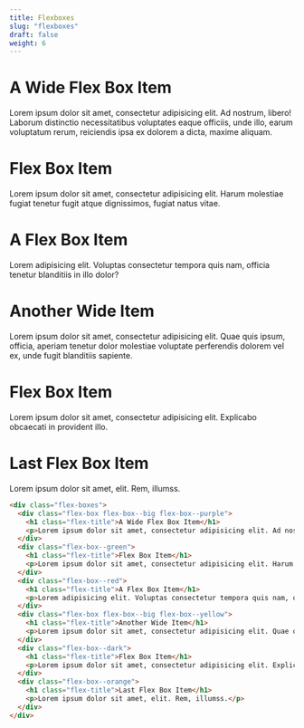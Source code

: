 ```yaml
---
title: Flexboxes
slug: "flexboxes"
draft: false
weight: 6
---
```


<div class="flex-boxes">
  <div class="flex-box flex-box--big flex-box--purple">    
    <h1 class="flex-title">A Wide Flex Box Item</h1>
    <p>Lorem ipsum dolor sit amet, consectetur adipisicing elit. Ad nostrum, libero! Laborum distinctio necessitatibus voluptates eaque officiis, unde illo, earum voluptatum rerum, reiciendis ipsa ex dolorem a dicta, maxime aliquam.</p>
  </div>
  <div class="flex-box--green">    
    <h1 class="flex-title">Flex Box Item</h1>
    <p>Lorem ipsum dolor sit amet, consectetur adipisicing elit. Harum molestiae fugiat tenetur fugit atque dignissimos, fugiat natus vitae.</p>
  </div>
  <div class="flex-box--red">    
    <h1 class="flex-title">A Flex Box Item</h1>
    <p>Lorem adipisicing elit. Voluptas consectetur tempora quis nam, officia tenetur blanditiis in illo dolor?</p>
  </div>
  <div class="flex-box flex-box--big flex-box--yellow">    
    <h1 class="flex-title">Another Wide Item</h1>
    <p>Lorem ipsum dolor sit amet, consectetur adipisicing elit. Quae quis ipsum, officia, aperiam tenetur dolor molestiae voluptate perferendis dolorem vel ex, unde fugit blanditiis sapiente.</p>
  </div>
  <div class="flex-box--dark">    
    <h1 class="flex-title">Flex Box Item</h1>
    <p>Lorem ipsum dolor sit amet, consectetur adipisicing elit. Explicabo obcaecati in provident illo.</p>
  </div>
  <div class="flex-box--orange">    
    <h1 class="flex-title">Last Flex Box Item</h1>
    <p>Lorem ipsum dolor sit amet, elit. Rem, illumss.</p>
  </div>
</div>

```html
<div class="flex-boxes">
  <div class="flex-box flex-box--big flex-box--purple">    
    <h1 class="flex-title">A Wide Flex Box Item</h1>
    <p>Lorem ipsum dolor sit amet, consectetur adipisicing elit. Ad nostrum, libero! Laborum distinctio necessitatibus voluptates eaque officiis, unde illo, earum voluptatum rerum, reiciendis ipsa ex dolorem a dicta, maxime aliquam.</p>
  </div>
  <div class="flex-box--green">    
    <h1 class="flex-title">Flex Box Item</h1>
    <p>Lorem ipsum dolor sit amet, consectetur adipisicing elit. Harum molestiae fugiat tenetur fugit atque dignissimos, fugiat natus vitae.</p>
  </div>
  <div class="flex-box--red">    
    <h1 class="flex-title">A Flex Box Item</h1>
    <p>Lorem adipisicing elit. Voluptas consectetur tempora quis nam, officia tenetur blanditiis in illo dolor?</p>
  </div>
  <div class="flex-box flex-box--big flex-box--yellow">    
    <h1 class="flex-title">Another Wide Item</h1>
    <p>Lorem ipsum dolor sit amet, consectetur adipisicing elit. Quae quis ipsum, officia, aperiam tenetur dolor molestiae voluptate perferendis dolorem vel ex, unde fugit blanditiis sapiente.</p>
  </div>
  <div class="flex-box--dark">    
    <h1 class="flex-title">Flex Box Item</h1>
    <p>Lorem ipsum dolor sit amet, consectetur adipisicing elit. Explicabo obcaecati in provident illo.</p>
  </div>
  <div class="flex-box--orange">    
    <h1 class="flex-title">Last Flex Box Item</h1>
    <p>Lorem ipsum dolor sit amet, elit. Rem, illumss.</p>
  </div>
</div>
```
